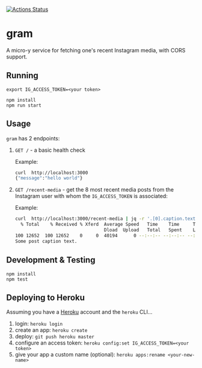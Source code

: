[![Actions Status](https://github.com/mdb/gram/workflows/ci/badge.svg)](https://github.com/mdb/gram/actions)

# gram

A micro-y service for fetching one's recent Instagram media, with CORS support.

## Running

```
export IG_ACCESS_TOKEN=<your token>
```

```
npm install
npm run start
```

## Usage

`gram` has 2 endpoints:

1. `GET /` - a basic health check

    Example:

    ```bash
    curl  http://localhost:3000
    {"message":"hello world"}
    ```

2. `GET /recent-media` - get the 8 most recent media posts from the Instagram user with whom the `IG_ACCESS_TOKEN` is associated:

    Example:
    ```bash
    curl  http://localhost:3000/recent-media | jq -r '.[0].caption.text'
      % Total    % Received % Xferd  Average Speed   Time    Time     Time  Current
                                     Dload  Upload   Total   Spent    Left  Speed
    100 12652  100 12652    0     0  40194      0 --:--:-- --:--:-- --:--:-- 40292
    Some post caption text.
    ```

## Development & Testing

```
npm install
npm test
```

## Deploying to Heroku

Assuming you have a [Heroku](http://heroku.com/) account and the `heroku` CLI...

1. login: `heroku login`
2. create an app: `heroku create`
3. deploy: `git push heroku master`
4. configure an access token: `heroku config:set IG_ACCESS_TOKEN=<your token>`
5. give your app a custom name (optional): `heroku apps:rename <your-new-name>`
